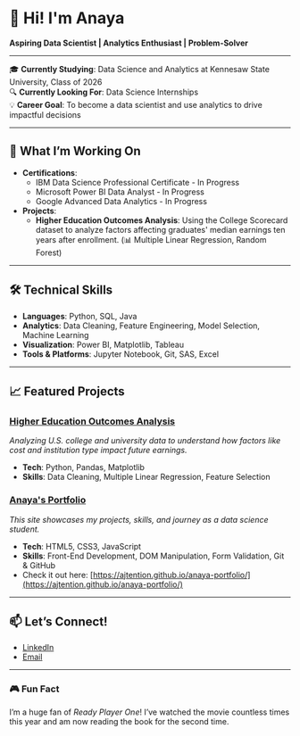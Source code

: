# 👋 Hi! I'm Anaya 

**Aspiring Data Scientist | Analytics Enthusiast | Problem-Solver**

---

🎓 **Currently Studying**: Data Science and Analytics at Kennesaw State University, Class of 2026  
🔍 **Currently Looking For**: Data Science Internships  
💡 **Career Goal**: To become a data scientist and use analytics to drive impactful decisions  

---

## 🌱 What I’m Working On
- **Certifications**:  
  - IBM Data Science Professional Certificate - In Progress  
  - Microsoft Power BI Data Analyst - In Progress  
  - Google Advanced Data Analytics - In Progress   
- **Projects**:  
  - **Higher Education Outcomes Analysis**: Using the College Scorecard dataset to analyze factors affecting graduates' median earnings ten years after enrollment. (📊 Multiple Linear Regression, Random Forest)
  
---

## 🛠️ Technical Skills
- **Languages**: Python, SQL, Java
- **Analytics**: Data Cleaning, Feature Engineering, Model Selection, Machine Learning
- **Visualization**: Power BI, Matplotlib, Tableau
- **Tools & Platforms**: Jupyter Notebook, Git, SAS, Excel

---

## 📈 Featured Projects

### [Higher Education Outcomes Analysis](https://github.com/ajtention/Higher-Ed-Outcomes-Analysis)
*Analyzing U.S. college and university data to understand how factors like cost and institution type impact future earnings.*

- **Tech**: Python, Pandas, Matplotlib
- **Skills**: Data Cleaning, Multiple Linear Regression, Feature Selection

### [Anaya's Portfolio](https://github.com/ajtention/anaya-portfolio)
*This site showcases my projects, skills, and journey as a data science student.*

- **Tech**: HTML5, CSS3, JavaScript
- **Skills**: Front-End Development, DOM Manipulation, Form Validation, Git & GitHub
- Check it out here: [https://ajtention.github.io/anaya-portfolio/](https://ajtention.github.io/anaya-portfolio/)

---

## 📫 Let’s Connect!
- [LinkedIn](https://linkedin.com/in/anayatention)
- [Email](ajtention@gmail.com)

---

### 🎮 Fun Fact
I’m a huge fan of *Ready Player One*! I’ve watched the movie countless times this year and am now reading the book for the second time.

